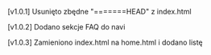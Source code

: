 [v1.0.1]
Usunięto zbędne "=======HEAD" z index.html

[v1.0.2]
Dodano sekcje FAQ do navi

[v1.0.3]
Zamieniono index.html na home.html i dodano listę
